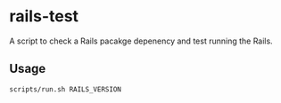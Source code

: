 # rails-test
A script to check a Rails pacakge depenency and test running the Rails.

## Usage

```bash
scripts/run.sh RAILS_VERSION
```
